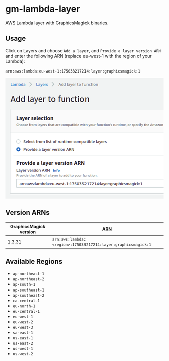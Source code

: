 # gm-lambda-layer

AWS Lambda layer with GraphicsMagick binaries.

## Usage

Click on Layers and choose `Add a layer`, and `Provide a layer version ARN` and enter the following ARN (replace eu-west-1 with the region of your Lambda):

```
arn:aws:lambda:eu-west-1:175033217214:layer:graphicsmagick:1
```

![Provide layer ARN](img/usage.png "Provide layer ARN screenshot")

## Version ARNs

| GraphicsMagick version | ARN |
| --- | --- |
| 1.3.31 | `arn:aws:lambda:<region>:175033217214:layer:graphicsmagick:1` |

## Available Regions

- `ap-northeast-1`
- `ap-northeast-2`
- `ap-south-1`
- `ap-southeast-1`
- `ap-southeast-2`
- `ca-central-1`
- `eu-north-1`
- `eu-central-1`
- `eu-west-1`
- `eu-west-2`
- `eu-west-3`
- `sa-east-1`
- `us-east-1`
- `us-east-2`
- `us-west-1`
- `us-west-2`

